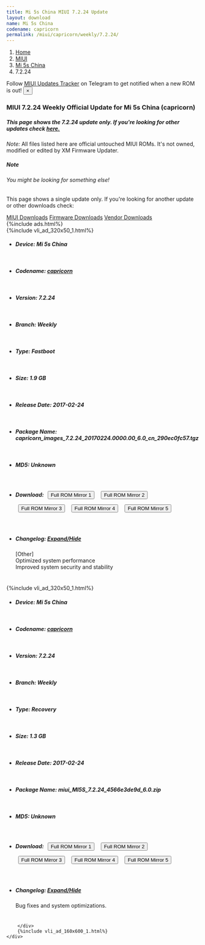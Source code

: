 ```yaml
---
title: Mi 5s China MIUI 7.2.24 Update
layout: download
name: Mi 5s China
codename: capricorn
permalink: /miui/capricorn/weekly/7.2.24/
---
```

<nav aria-label="breadcrumb">
    <ol class="breadcrumb">
        <li class="breadcrumb-item"><a href="/">Home</a></li>
        <li class="breadcrumb-item"><a href="/miui/">MIUI</a></li>
        <li class="breadcrumb-item"><a href="/miui/capricorn/">Mi 5s China</a></li>
        <li class="breadcrumb-item active" aria-current="page">7.2.24</li>
    </ol>
</nav>
<div class="alert alert-primary alert-dismissible fade show" role="alert">
    Follow <a href="https://t.me/MIUIUpdatesTracker" class="alert-link">MIUI Updates Tracker</a> on Telegram to get
    notified when a new ROM is out!
    <button type="button" class="close" data-dismiss="alert" aria-label="Close">
        <span aria-hidden="true">&times;</span>
    </button>
</div>
<div class="col-12 mx-auto">
    <h3 class="title bg-light p-2 rounded">MIUI 7.2.24 Weekly Official Update for Mi 5s China (capricorn)</h3>
    <h5>This page shows the 7.2.24 update only. If you're looking for other updates check
        <a href="/miui/capricorn/">here.</a></h5>
    <p><i>Note: </i>All files listed here are official untouched MIUI ROMs.
        It's not owned, modified or edited by XM Firmware Updater.</p>
    <div class="card">
        <div class="card-body">
            <h5 class="card-title">Note</h5>
            <h6 class="card-subtitle mb-2 text-muted">You might be looking for something else!</h6>
            <p class="card-text">This page shows a single update only.
                If you're looking for another update or other downloads check:</p>
            <a href="/miui/" class="card-link">MIUI Downloads</a>
            <a href="/firmware/" class="card-link">Firmware Downloads</a>
            <a href="/vendor/" class="card-link">Vendor Downloads</a>
        </div>
    </div>
    {%include ads.html%}
    <div class="row justify-content-center">
        <div class="col-10" id="downloads">
                    <div class="card card-body">
            {%include vli_ad_320x50_1.html%}
            <ul class="list-unstyled">
                <li style="padding-bottom: 10px;">
                    <h5><b>Device: </b>Mi 5s China</h5>
                </li>
                <li style="padding-bottom: 10px;">
                    <h5><b>Codename: </b> <a href="/miui/capricorn/" target="_blank">capricorn</a> </h5>
                </li>
                <li style="padding-bottom: 10px;">
                    <h5><b>Version: </b>7.2.24</h5>
                </li>
                <li style="padding-bottom: 10px;">
                    <h5><b>Branch: </b>Weekly</h5>
                </li>
                <li style="padding-bottom: 10px;">
                    <h5><b>Type: </b>Fastboot</h5>
                </li>
                <li style="padding-bottom: 10px;">
                    <h5><b>Size: </b>1.9 GB</h5>
                </li>
                <li style="padding-bottom: 10px;">
                    <h5><b>Release Date: </b>2017-02-24</h5>
                </li>
                <li style="padding-bottom: 10px;">
                    <h5><b>Package Name: </b><span id="filename" class="text-dark">capricorn_images_7.2.24_20170224.0000.00_6.0_cn_290ec0fc57.tgz</span></h5>
                </li>
                <li style="padding-bottom: 10px;">
                    <h5><b>MD5: </b><span id="md5" class="text-muted">Unknown</span></h5>
                </li>
                <li style="padding-bottom: 10px;">
                    <h5><b>Download: </b> <button type="button" id="download" class="btn btn-primary" style="margin: 7px;" onclick="window.open('https://cdnorg.d.miui.com/7.2.24/capricorn_images_7.2.24_20170224.0000.00_6.0_cn_290ec0fc57.tgz', '_blank');"><i class="fa fa-download"></i> Full ROM Mirror 1</button> <button type="button" id="download" class="btn btn-primary" style="margin: 7px;" onclick="window.open('https://bkt-sgp-miui-ota-update-alisgp.oss-ap-southeast-1.aliyuncs.com/7.2.24/capricorn_images_7.2.24_20170224.0000.00_6.0_cn_290ec0fc57.tgz', '_blank');"><i class="fa fa-download"></i> Full ROM Mirror 2</button> <button type="button" id="download" class="btn btn-primary" style="margin: 7px;" onclick="window.open('https://bn.d.miui.com/7.2.24/capricorn_images_7.2.24_20170224.0000.00_6.0_cn_290ec0fc57.tgz', '_blank');"><i class="fa fa-download"></i> Full ROM Mirror 3</button> <button type="button" id="download" class="btn btn-primary" style="margin: 7px;" onclick="window.open('https://bigota.d.miui.com/7.2.24/capricorn_images_7.2.24_20170224.0000.00_6.0_cn_290ec0fc57.tgz', '_blank');"><i class="fa fa-download"></i> Full ROM Mirror 4</button> <button type="button" id="download" class="btn btn-primary" style="margin: 7px;" onclick="window.open('https://hugeota.d.miui.com/7.2.24/capricorn_images_7.2.24_20170224.0000.00_6.0_cn_290ec0fc57.tgz', '_blank');"><i class="fa fa-download"></i> Full ROM Mirror 5</button></h5>
                </li>
                <li style="padding-bottom: 10px;">
                    <h5><b>Changelog: </b><a href="#capricorn_1_changelog" data-toggle="collapse" role="button"
                            aria-expanded="false" aria-controls="capricorn_1_changelog"> <i class="fa fa-arrow-down"
                                aria-hidden="true"></i> Expand/Hide</a></h5>
                    <div class="collapse" id="capricorn_1_changelog">
                        <p id="changelog_text">[Other]<br>Optimized system performance<br>Improved system security and stability</p>
                    </div>
                </li>
            </ul>
        </div>
        <div class="card card-body">
            {%include vli_ad_320x50_1.html%}
            <ul class="list-unstyled">
                <li style="padding-bottom: 10px;">
                    <h5><b>Device: </b>Mi 5s China</h5>
                </li>
                <li style="padding-bottom: 10px;">
                    <h5><b>Codename: </b> <a href="/miui/capricorn/" target="_blank">capricorn</a> </h5>
                </li>
                <li style="padding-bottom: 10px;">
                    <h5><b>Version: </b>7.2.24</h5>
                </li>
                <li style="padding-bottom: 10px;">
                    <h5><b>Branch: </b>Weekly</h5>
                </li>
                <li style="padding-bottom: 10px;">
                    <h5><b>Type: </b>Recovery</h5>
                </li>
                <li style="padding-bottom: 10px;">
                    <h5><b>Size: </b>1.3 GB</h5>
                </li>
                <li style="padding-bottom: 10px;">
                    <h5><b>Release Date: </b>2017-02-24</h5>
                </li>
                <li style="padding-bottom: 10px;">
                    <h5><b>Package Name: </b><span id="filename" class="text-dark">miui_MI5S_7.2.24_4566e3de9d_6.0.zip</span></h5>
                </li>
                <li style="padding-bottom: 10px;">
                    <h5><b>MD5: </b><span id="md5" class="text-muted">Unknown</span></h5>
                </li>
                <li style="padding-bottom: 10px;">
                    <h5><b>Download: </b> <button type="button" id="download" class="btn btn-primary" style="margin: 7px;" onclick="window.open('https://cdnorg.d.miui.com/7.2.24/miui_MI5S_7.2.24_4566e3de9d_6.0.zip', '_blank');"><i class="fa fa-download"></i> Full ROM Mirror 1</button> <button type="button" id="download" class="btn btn-primary" style="margin: 7px;" onclick="window.open('https://bkt-sgp-miui-ota-update-alisgp.oss-ap-southeast-1.aliyuncs.com/7.2.24/miui_MI5S_7.2.24_4566e3de9d_6.0.zip', '_blank');"><i class="fa fa-download"></i> Full ROM Mirror 2</button> <button type="button" id="download" class="btn btn-primary" style="margin: 7px;" onclick="window.open('https://bn.d.miui.com/7.2.24/miui_MI5S_7.2.24_4566e3de9d_6.0.zip', '_blank');"><i class="fa fa-download"></i> Full ROM Mirror 3</button> <button type="button" id="download" class="btn btn-primary" style="margin: 7px;" onclick="window.open('https://bigota.d.miui.com/7.2.24/miui_MI5S_7.2.24_4566e3de9d_6.0.zip', '_blank');"><i class="fa fa-download"></i> Full ROM Mirror 4</button> <button type="button" id="download" class="btn btn-primary" style="margin: 7px;" onclick="window.open('https://hugeota.d.miui.com/7.2.24/miui_MI5S_7.2.24_4566e3de9d_6.0.zip', '_blank');"><i class="fa fa-download"></i> Full ROM Mirror 5</button></h5>
                </li>
                <li style="padding-bottom: 10px;">
                    <h5><b>Changelog: </b><a href="#capricorn_2_changelog" data-toggle="collapse" role="button"
                            aria-expanded="false" aria-controls="capricorn_2_changelog"> <i class="fa fa-arrow-down"
                                aria-hidden="true"></i> Expand/Hide</a></h5>
                    <div class="collapse" id="capricorn_2_changelog">
                        <p id="changelog_text">Bug fixes and system optimizations.</p>
                    </div>
                </li>
            </ul>
        </div>

        </div>
        {%include vli_ad_160x600_1.html%}
    </div>
</div>
